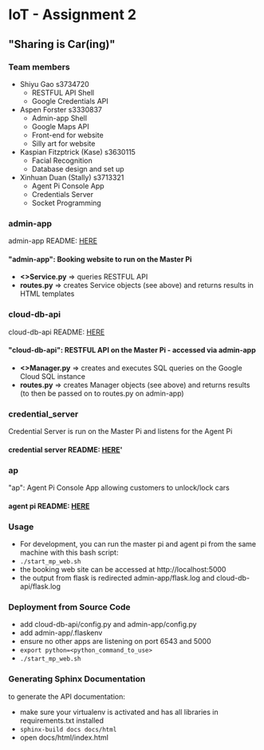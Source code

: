 
# IoT - Assignment 2 

## "Sharing is Car(ing)"

### Team members
- Shiyu Gao s3734720
    - RESTFUL API Shell
    - Google Credentials API
- Aspen Forster s3330837
    - Admin-app Shell
    - Google Maps API
    - Front-end for website
    - Silly art for website
- Kaspian Fitzptrick (Kase) s3630115
    - Facial Recognition
    - Database design and set up
- Xinhuan Duan (Stally) s3713321
    - Agent Pi Console App
    - Credentials Server
    - Socket Programming

### admin-app
admin-app README: [HERE](admin-app/README.md)
#### "admin-app": Booking website to run on the Master Pi
- **<>Service.py** => queries RESTFUL API
- **routes.py** => creates Service objects (see above) and returns results in HTML templates

### cloud-db-api
cloud-db-api README: [HERE](cloud-db-api/README.md)
#### "cloud-db-api": RESTFUL API on the Master Pi - accessed via admin-app
- **<>Manager.py** => creates and executes SQL queries on the Google Cloud SQL instance
- **routes.py** => creates Manager objects (see above) and returns results (to then be passed on to routes.py on admin-app)

### credential_server
Credential Server is run on the Master Pi and listens for the Agent Pi
#### credential server README: [HERE](credential_server/README.md)'

### ap
"ap": Agent Pi Console App allowing customers to unlock/lock cars
#### agent pi README: [HERE](ap/README.md)

### Usage
- For development, you can run the master pi and agent pi from the same machine with this bash script:
- `./start_mp_web.sh`
- the booking web site can be accessed at http://localhost:5000
- the output from flask is redirected admin-app/flask.log and cloud-db-api/flask.log

### Deployment from Source Code
- add cloud-db-api/config.py and admin-app/config.py
- add admin-app/.flaskenv
- ensure no other apps are listening on port 6543 and 5000
- `export python=<python_command_to_use>`
- `./start_mp_web.sh`

### Generating Sphinx Documentation
to generate the API documentation: 
- make sure your virtualenv is activated and has all libraries in requirements.txt installed
- `sphinx-build docs docs/html`
- open docs/html/index.html